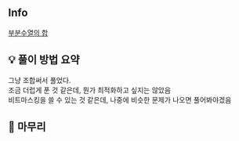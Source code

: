 ## Info
[부분수열의 합](https://www.acmicpc.net/problem/14225)

## 💡 풀이 방법 요약
그냥 조합써서 풀었다.  
조금 더럽게 푼 것 같은데, 뭔가 최적화하고 싶지는 않았음  
비트마스킹을 쓸 수 있는 것 같은데, 나중에 비슷한 문제가 나오면 풀어봐야겠음  
## 🙂 마무리

